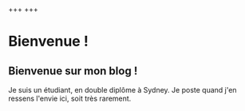 +++
+++

# Bienvenue !

## Bienvenue sur mon blog !

Je suis un étudiant, en double diplôme à Sydney. Je poste quand j'en ressens l'envie ici, soit très rarement.